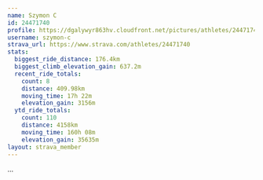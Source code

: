 ```yaml
---
name: Szymon C
id: 24471740
profile: https://dgalywyr863hv.cloudfront.net/pictures/athletes/24471740/7213253/2/large.jpg
username: szymon-c
strava_url: https://www.strava.com/athletes/24471740
stats:
  biggest_ride_distance: 176.4km
  biggest_climb_elevation_gain: 637.2m
  recent_ride_totals:
    count: 8
    distance: 409.98km
    moving_time: 17h 22m
    elevation_gain: 3156m
  ytd_ride_totals:
    count: 110
    distance: 4158km
    moving_time: 160h 08m
    elevation_gain: 35635m
layout: strava_member
--- 
```

...
